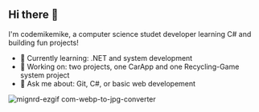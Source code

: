 ## Hi there 👋


I'm codemikemike, a computer science studet developer learning C# and building fun projects!

- 🌱 Currently learning: .NET and system development
- 🔭 Working on: two projects, one CarApp and one Recycling-Game system project
- 💬 Ask me about: Git, C#, or basic web developement
  
![mignrd-ezgif com-webp-to-jpg-converter](https://github.com/user-attachments/assets/d6b006d5-a4f6-4bc5-8961-44e0fe53128a)

